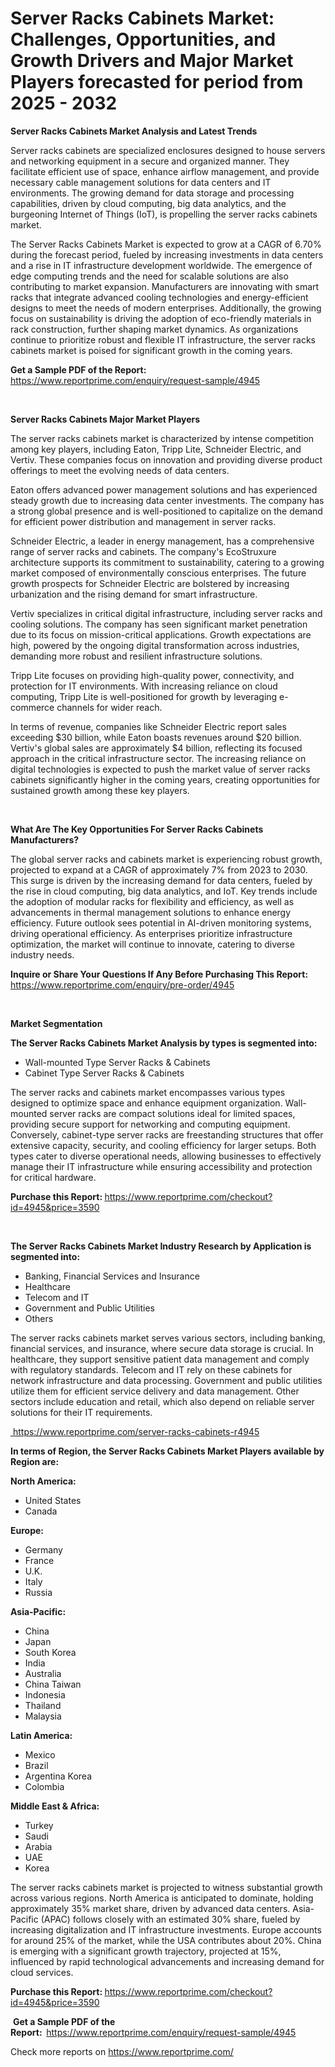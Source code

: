 <p><h1>Server Racks Cabinets Market: Challenges, Opportunities, and Growth Drivers and Major Market Players forecasted for period from 2025 - 2032</h1></p><p><strong>Server Racks Cabinets Market Analysis and Latest Trends</strong></p>
<p><p>Server racks cabinets are specialized enclosures designed to house servers and networking equipment in a secure and organized manner. They facilitate efficient use of space, enhance airflow management, and provide necessary cable management solutions for data centers and IT environments. The growing demand for data storage and processing capabilities, driven by cloud computing, big data analytics, and the burgeoning Internet of Things (IoT), is propelling the server racks cabinets market.</p><p>The Server Racks Cabinets Market is expected to grow at a CAGR of 6.70% during the forecast period, fueled by increasing investments in data centers and a rise in IT infrastructure development worldwide. The emergence of edge computing trends and the need for scalable solutions are also contributing to market expansion. Manufacturers are innovating with smart racks that integrate advanced cooling technologies and energy-efficient designs to meet the needs of modern enterprises. Additionally, the growing focus on sustainability is driving the adoption of eco-friendly materials in rack construction, further shaping market dynamics. As organizations continue to prioritize robust and flexible IT infrastructure, the server racks cabinets market is poised for significant growth in the coming years.</p></p>
<p><strong>Get a Sample PDF of the Report:&nbsp;</strong> <a href="https://www.reportprime.com/enquiry/request-sample/4945?utm_campaign=3361&utm_medium=2&utm_source=Github&utm_content=ia&utm_term=19032025&utm_id=server-racks-cabinets">https://www.reportprime.com/enquiry/request-sample/4945</a></p>
<p>&nbsp;</p>
<p><strong>Server Racks Cabinets Major Market Players</strong></p>
<p><p>The server racks cabinets market is characterized by intense competition among key players, including Eaton, Tripp Lite, Schneider Electric, and Vertiv. These companies focus on innovation and providing diverse product offerings to meet the evolving needs of data centers.</p><p>Eaton offers advanced power management solutions and has experienced steady growth due to increasing data center investments. The company has a strong global presence and is well-positioned to capitalize on the demand for efficient power distribution and management in server racks.</p><p>Schneider Electric, a leader in energy management, has a comprehensive range of server racks and cabinets. The company's EcoStruxure architecture supports its commitment to sustainability, catering to a growing market composed of environmentally conscious enterprises. The future growth prospects for Schneider Electric are bolstered by increasing urbanization and the rising demand for smart infrastructure.</p><p>Vertiv specializes in critical digital infrastructure, including server racks and cooling solutions. The company has seen significant market penetration due to its focus on mission-critical applications. Growth expectations are high, powered by the ongoing digital transformation across industries, demanding more robust and resilient infrastructure solutions.</p><p>Tripp Lite focuses on providing high-quality power, connectivity, and protection for IT environments. With increasing reliance on cloud computing, Tripp Lite is well-positioned for growth by leveraging e-commerce channels for wider reach.</p><p>In terms of revenue, companies like Schneider Electric report sales exceeding $30 billion, while Eaton boasts revenues around $20 billion. Vertiv's global sales are approximately $4 billion, reflecting its focused approach in the critical infrastructure sector. The increasing reliance on digital technologies is expected to push the market value of server racks cabinets significantly higher in the coming years, creating opportunities for sustained growth among these key players.</p></p>
<p>&nbsp;</p>
<p><strong>What Are The Key Opportunities For Server Racks Cabinets Manufacturers?</strong></p>
<p><p>The global server racks and cabinets market is experiencing robust growth, projected to expand at a CAGR of approximately 7% from 2023 to 2030. This surge is driven by the increasing demand for data centers, fueled by the rise in cloud computing, big data analytics, and IoT. Key trends include the adoption of modular racks for flexibility and efficiency, as well as advancements in thermal management solutions to enhance energy efficiency. Future outlook sees potential in AI-driven monitoring systems, driving operational efficiency. As enterprises prioritize infrastructure optimization, the market will continue to innovate, catering to diverse industry needs.</p></p>
<p><strong>Inquire or Share Your Questions If Any Before Purchasing This Report:</strong> <a href="https://www.reportprime.com/enquiry/pre-order/4945?utm_campaign=3361&utm_medium=2&utm_source=Github&utm_content=ia&utm_term=19032025&utm_id=server-racks-cabinets">https://www.reportprime.com/enquiry/pre-order/4945</a></p>
<p>&nbsp;</p>
<p><strong>Market Segmentation</strong></p>
<p><strong>The Server Racks Cabinets Market Analysis by types is segmented into:</strong></p>
<p><ul><li>Wall-mounted Type Server Racks & Cabinets</li><li>Cabinet Type Server Racks & Cabinets</li></ul></p>
<p><p>The server racks and cabinets market encompasses various types designed to optimize space and enhance equipment organization. Wall-mounted server racks are compact solutions ideal for limited spaces, providing secure support for networking and computing equipment. Conversely, cabinet-type server racks are freestanding structures that offer extensive capacity, security, and cooling efficiency for larger setups. Both types cater to diverse operational needs, allowing businesses to effectively manage their IT infrastructure while ensuring accessibility and protection for critical hardware.</p></p>
<p><strong>Purchase this Report:&nbsp;</strong><a href="https://www.reportprime.com/checkout?id=4945&price=3590&utm_campaign=3361&utm_medium=2&utm_source=Github&utm_content=ia&utm_term=19032025&utm_id=server-racks-cabinets">https://www.reportprime.com/checkout?id=4945&price=3590</a></p>
<p>&nbsp;</p>
<p><strong>The Server Racks Cabinets Market Industry Research by Application is segmented into:</strong></p>
<p><ul><li>Banking, Financial Services and Insurance</li><li>Healthcare</li><li>Telecom and IT</li><li>Government and Public Utilities</li><li>Others</li></ul></p>
<p><p>The server racks cabinets market serves various sectors, including banking, financial services, and insurance, where secure data storage is crucial. In healthcare, they support sensitive patient data management and comply with regulatory standards. Telecom and IT rely on these cabinets for network infrastructure and data processing. Government and public utilities utilize them for efficient service delivery and data management. Other sectors include education and retail, which also depend on reliable server solutions for their IT requirements.</p></p>
<p><a href="https://www.reportprime.com/server-racks-cabinets-r4945?utm_campaign=3361&utm_medium=2&utm_source=Github&utm_content=ia&utm_term=19032025&utm_id=server-racks-cabinets">&nbsp;https://www.reportprime.com/server-racks-cabinets-r4945</a></p>
<p><strong>In terms of Region, the Server Racks Cabinets Market Players available by Region are:</strong></p>
<p>
    <p> <strong> North America: </strong>
        <ul>
            <li>United States</li>
            <li>Canada</li>
        </ul>
        </p> 
    <p> <strong> Europe: </strong>
        <ul>
            <li>Germany</li>
            <li>France</li>
            <li>U.K.</li>
            <li>Italy</li>
            <li>Russia</li>
        </ul>
        </p> 
    <p> <strong> Asia-Pacific: </strong>
        <ul>
            <li>China</li>
            <li>Japan</li>
            <li>South Korea</li>
            <li>India</li>
            <li>Australia</li>
            <li>China Taiwan</li>
            <li>Indonesia</li>
            <li>Thailand</li>
            <li>Malaysia</li>
        </ul>
        </p> 
    <p> <strong> Latin America: </strong>
        <ul>
            <li>Mexico</li>
            <li>Brazil</li>
            <li>Argentina Korea</li>
            <li>Colombia</li>
        </ul>
        </p> 
    <p> <strong> Middle East & Africa: </strong>
        <ul>
            <li>Turkey</li>
            <li>Saudi</li>
            <li>Arabia</li>
            <li>UAE</li>
            <li>Korea</li>
        </ul>
    </p>
    </p>
<p><p>The server racks cabinets market is projected to witness substantial growth across various regions. North America is anticipated to dominate, holding approximately 35% market share, driven by advanced data centers. Asia-Pacific (APAC) follows closely with an estimated 30% share, fueled by increasing digitalization and IT infrastructure investments. Europe accounts for around 25% of the market, while the USA contributes about 20%. China is emerging with a significant growth trajectory, projected at 15%, influenced by rapid technological advancements and increasing demand for cloud services.</p></p>
<p><strong>Purchase this Report: </strong><a href="https://www.reportprime.com/checkout?id=4945&price=3590&utm_campaign=3361&utm_medium=2&utm_source=Github&utm_content=ia&utm_term=19032025&utm_id=server-racks-cabinets">https://www.reportprime.com/checkout?id=4945&price=3590</a></p>
<p>&nbsp;<strong>Get a Sample PDF of the Report:&nbsp;&nbsp;</strong><a href="https://www.reportprime.com/enquiry/request-sample/4945?utm_campaign=3361&utm_medium=2&utm_source=Github&utm_content=ia&utm_term=19032025&utm_id=server-racks-cabinets">https://www.reportprime.com/enquiry/request-sample/4945</a></p>
<p><strong></strong></p>
<p>Check more reports on <a href="https://www.reportprime.com/?utm_campaign=3361&utm_medium=2&utm_source=Github&utm_content=ia&utm_term=19032025&utm_id=server-racks-cabinets">https://www.reportprime.com/</a></p>